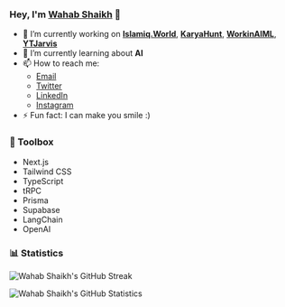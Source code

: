### Hey, I'm [Wahab Shaikh](https://wahabshaikh.com) 👋

- 🔭 I’m currently working on **[Islamiq.World](https://islamiq.world)**, **[KaryaHunt](https://karyahunt.com)**, **[WorkinAIML](https://workinaiml.com)**, **[YTJarvis](https://ytjarvis.com)**
- 🌱 I’m currently learning about **AI**
- 📫 How to reach me: 
  - [Email](mailto:hey.wahabshaikh@gmail.com)
  - [Twitter](https://twitter.com/iwahabshaikh)
  - [LinkedIn](https://linkedin.com/in/wahabshaikh)
  - [Instagram](https://instagram.com/iwahabshaikh)
- ⚡ Fun fact: I can make you smile :)

### 🧰 Toolbox

- Next.js
- Tailwind CSS
- TypeScript
- tRPC
- Prisma
- Supabase
- LangChain
- OpenAI

### 📊 Statistics

![Wahab Shaikh's GitHub Streak](https://github-readme-streak-stats.herokuapp.com/?user=wahabshaikh&theme=tokyonight)

![Wahab Shaikh's GitHub Statistics](https://github-readme-stats.vercel.app/api?username=wahabshaikh&show_icons=true&include_all_commits=true&theme=tokyonight)
